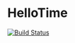 # HelloTime
[![Build Status](https://travis-ci.org/gittrue/HelloTime.svg?branch=master)](https://travis-ci.org/gittrue/HelloTime)
